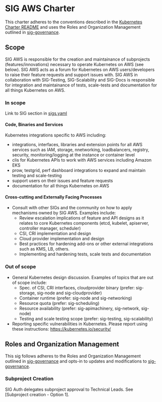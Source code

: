 # SIG AWS Charter

This charter adheres to the conventions described in the [Kubernetes Charter README] and uses
the Roles and Organization Management outlined in [sig-governance].

## Scope

SIG AWS is responsible for the creation and maintainance of subprojects (features/innovations) necessary to operate Kubernetes 
on AWS (see below). SIG AWS acts as a forum for Kubernetes on AWS users/developers to raise their feature requests and support issues with. 
SIG AWS in collaboration with SIG-Testing, SIG-Scalability and SIG-Docs is responsible for integration
and maintainance of tests, scale-tests and documentation for all things Kubernetes on AWS.

### In scope

Link to SIG section in [sigs.yaml](https://github.com/kubernetes/community/blob/master/sigs.yaml)

#### Code, Binaries and Services

Kubernetes integrations specific to AWS including:
- integrations, interfaces, libraries and extension points for all AWS services such as IAM, storage, nnetworking, loadbalancers, registry, security, monitoring/logging at the instance or container level
- clis for Kubernetes APIs to work with AWS services including Amazon EKS
- prow, testgrid, perf dashboard integrations to expand and maintain testing and scale-testing
- support users on their issues and feature requests
- documentation for all things Kubernetes on AWS

#### Cross-cutting and Externally Facing Processes

- Consult with other SIGs and the community on how to apply mechanisms owned by SIG
  AWS. Examples include:
    - Review escalation implications of feature and API designs as it relates to core Kubernetes components (etcd, kubelet, apiserver, controller manager, scheduler)
    - CSI, CRI implementation and design
    - Cloud provider implementation and design
    - Best practices for hardening add-ons or other external integrations such as KMS, LB, others.
    - Implementing and hardening tests, scale tests and documentation

### Out of scope

- General Kubernetes design discussion. Examples of topics that are out of scope include:
  - Spec. of CSI, CRI interfaces, cloudprovider binary (prefer: sig-storage, sig-node and sig-cloudprovider)
  - Container runtime (prefer: sig-node and sig-networking)
  - Resource quota (prefer: sig-scheduling)
  - Resource availability (prefer: sig-apimachinery, sig-network, sig-node)
  - Testing and scale testing scope (prefer: sig-testing, sig-scalability)
- Reporting specific vulnerabilities in Kubernetes. Please report using these instructions:
  https://kubernetes.io/security/

## Roles and Organization Management

This sig follows adheres to the Roles and Organization Management outlined in [sig-governance]
and opts-in to updates and modifications to [sig-governance].

### Subproject Creation

SIG Auth delegates subproject approval to Technical Leads. See [Subproject creation - Option 1].

[sig-governance]: https://github.com/kubernetes/community/blob/master/committee-steering/governance/sig-governance.md
[sig-subprojects]: https://github.com/kubernetes/community/blob/master/sig-YOURSIG/README.md#subprojects
[Kubernetes Charter README]: https://github.com/kubernetes/community/blob/master/committee-steering/governance/README.md
